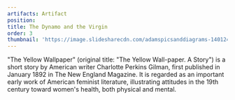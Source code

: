 ```yaml
---
artifacts: Artifact
position:
title: The Dynamo and the Virgin
order: 3
thumbnail: 'https://image.slidesharecdn.com/adamspicsanddiagrams-140124154756-phpapp01/95/henry-adams-pics-and-diagrams-for-dynamo-and-the-virgin-1-638.jpg?cb=1390578610'
---
```


"The Yellow Wallpaper" (original title: "The Yellow Wall-paper. A Story") is a short story by American writer Charlotte Perkins Gilman, first published in January 1892 in The New England Magazine. It is regarded as an important early work of American feminist literature, illustrating attitudes in the 19th century toward women's health, both physical and mental.